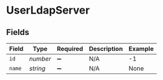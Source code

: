 # UserLdapServer


## Fields

| Field              | Type               | Required           | Description        | Example            |
| ------------------ | ------------------ | ------------------ | ------------------ | ------------------ |
| `id`               | *number*           | :heavy_minus_sign: | N/A                | -1                 |
| `name`             | *string*           | :heavy_minus_sign: | N/A                | None               |
